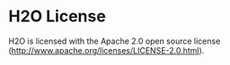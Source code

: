 # H2O License

H2O is licensed with the Apache 2.0 open source license (http://www.apache.org/licenses/LICENSE-2.0.html).


